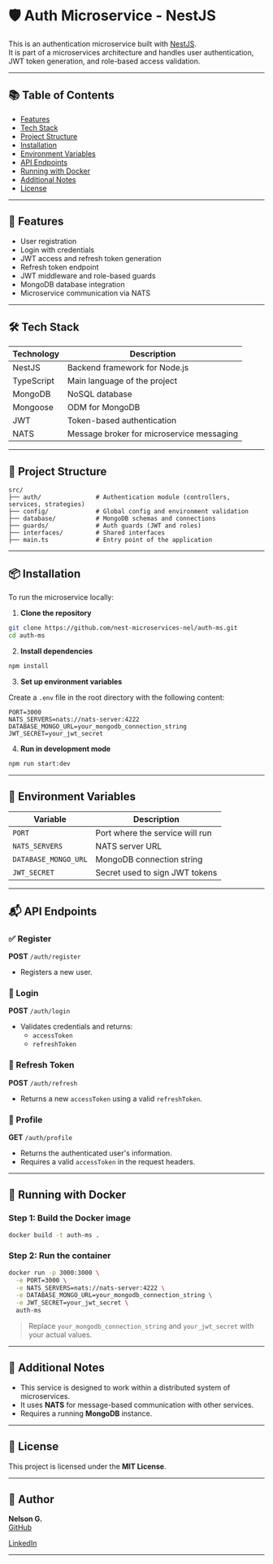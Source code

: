 # 🛡️ Auth Microservice - NestJS

This is an authentication microservice built with [NestJS](https://nestjs.com/).  
It is part of a microservices architecture and handles user authentication, JWT token generation, and role-based access validation.

---

## 📚 Table of Contents

- [Features](#-features)
- [Tech Stack](#-tech-stack)
- [Project Structure](#-project-structure)
- [Installation](#-installation)
- [Environment Variables](#-environment-variables)
- [API Endpoints](#-api-endpoints)
- [Running with Docker](#-running-with-docker)
- [Additional Notes](#-additional-notes)
- [License](#-license)

---

## 🚀 Features

- User registration
- Login with credentials
- JWT access and refresh token generation
- Refresh token endpoint
- JWT middleware and role-based guards
- MongoDB database integration
- Microservice communication via NATS

---

## 🛠️ Tech Stack

| Technology | Description                                |
|------------|--------------------------------------------|
| NestJS     | Backend framework for Node.js              |
| TypeScript | Main language of the project               |
| MongoDB    | NoSQL database                             |
| Mongoose   | ODM for MongoDB                            |
| JWT        | Token-based authentication                 |
| NATS       | Message broker for microservice messaging  |

---

## 📁 Project Structure

```
src/
├── auth/               # Authentication module (controllers, services, strategies)
├── config/             # Global config and environment validation
├── database/           # MongoDB schemas and connections
├── guards/             # Auth guards (JWT and roles)
├── interfaces/         # Shared interfaces
├── main.ts             # Entry point of the application
```

---

## 📦 Installation

To run the microservice locally:

1. **Clone the repository**

```bash
git clone https://github.com/nest-microservices-nel/auth-ms.git
cd auth-ms
```

2. **Install dependencies**

```bash
npm install
```

3. **Set up environment variables**

Create a `.env` file in the root directory with the following content:

```env
PORT=3000
NATS_SERVERS=nats://nats-server:4222
DATABASE_MONGO_URL=your_mongodb_connection_string
JWT_SECRET=your_jwt_secret
```

4. **Run in development mode**

```bash
npm run start:dev
```

---

## 🔐 Environment Variables

| Variable              | Description                          |
|-----------------------|--------------------------------------|
| `PORT`                | Port where the service will run      |
| `NATS_SERVERS`        | NATS server URL                      |
| `DATABASE_MONGO_URL`  | MongoDB connection string            |
| `JWT_SECRET`          | Secret used to sign JWT tokens       |

---

## 📬 API Endpoints

### ✅ Register

**POST** `/auth/register`

- Registers a new user.

### 🔐 Login

**POST** `/auth/login`

- Validates credentials and returns:
  - `accessToken`
  - `refreshToken`

### 🔁 Refresh Token

**POST** `/auth/refresh`

- Returns a new `accessToken` using a valid `refreshToken`.

### 👤 Profile

**GET** `/auth/profile`

- Returns the authenticated user's information.
- Requires a valid `accessToken` in the request headers.

---

## 🐳 Running with Docker

### Step 1: Build the Docker image

```bash
docker build -t auth-ms .
```

### Step 2: Run the container

```bash
docker run -p 3000:3000 \
  -e PORT=3000 \
  -e NATS_SERVERS=nats://nats-server:4222 \
  -e DATABASE_MONGO_URL=your_mongodb_connection_string \
  -e JWT_SECRET=your_jwt_secret \
  auth-ms
```

> Replace `your_mongodb_connection_string` and `your_jwt_secret` with your actual values.

---

## 📌 Additional Notes

- This service is designed to work within a distributed system of microservices.
- It uses **NATS** for message-based communication with other services.
- Requires a running **MongoDB** instance.

---

## 📄 License

This project is licensed under the **MIT License**.

---

## 🤝 Author

**Nelson G.**  
[GitHub](https://github.com/nelsin-06)

[LinkedIn](https://www.linkedin.com/in/nelson-gallego-tec-dev)

---
